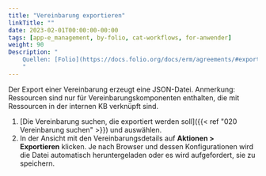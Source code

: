 ```yaml
---
title: "Vereinbarung exportieren"
linkTitle: ""
date: 2023-02-01T00:00:00-00:00
tags: [app-e_management, by-folio, cat-workflows, for-anwender]
weight: 90
Description: "
    Quellen: [Folio](https://docs.folio.org/docs/erm/agreements/#exporting-an-agreement) <!-- & [GBV](https://info.gebev.de/display/FOLIOGBVEXTERN/Folio:+Vereinbarung+exportieren) -->
    "
---
```


Der Export einer Vereinbarung erzeugt eine JSON-Datei. Anmerkung: Ressourcen sind nur für Vereinbarungskomponenten enthalten, die mit Ressourcen in der internen KB verknüpft sind.

1.  [Die Vereinbarung suchen, die exportiert werden soll]({{< ref "020 Vereinbarung suchen" >}}) und auswählen.
2.  In der Ansicht mit den Vereinbarungsdetails auf **Aktionen > Exportieren** klicken. Je nach Browser und dessen Konfigurationen wird die Datei automatisch heruntergeladen oder es wird aufgefordert, sie zu speichern.
